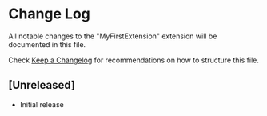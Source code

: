 # Change Log

All notable changes to the "MyFirstExtension" extension will be documented in this file.

Check [Keep a Changelog](http://keepachangelog.com/) for recommendations on how to structure this file.

## [Unreleased]

- Initial release